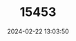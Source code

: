 ---
title: "15453"
category: "Oregonichthys crameri"
draft: false
date: 2024-02-22 13:03:50
languages:
  English: ["Oregon Chub"]
---